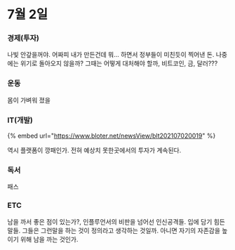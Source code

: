 # 7월 2일

### 경제\(투자\)

나빛 안갚을꺼야. 어짜피 내가 만든건데 뭐... 하면서 정부들이 미친듯이 찍어낸 돈. 나중에는 위기로 돌아오지 않을까? 그때는 어떻게 대처해야 할까, 비트코인, 금, 달러???  

### 운동

몸이 가벼워 졌을

### IT\(개발\)

{% embed url="https://www.bloter.net/newsView/blt202107020019" %}

역시 플랫폼이 깡패인가. 전혀 예상치 못한곳에서의 투자가 계속된다.    

### 독서

패스  

### ETC

남을 까서 좋은 점이 있는가?, 인플루언서의 비판을 넘어선 인신공격들. 입에 담기 힘든 말들. 그들은 그런말을 하는 것이 정의라고 생각하는 것일까. 아니면 자기의 자존감을 높이기 위해 남을 까는 것인가.



